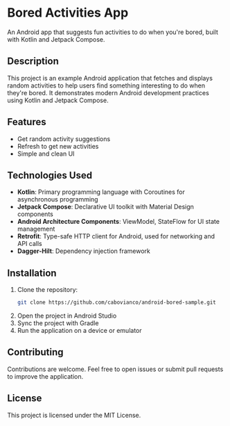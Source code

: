 # Bored Activities App

An Android app that suggests fun activities to do when you're bored, built with Kotlin and Jetpack Compose.

## Description

This project is an example Android application that fetches and displays random activities to help users find something interesting to do when they're bored. It demonstrates modern Android development practices using Kotlin and Jetpack Compose.

## Features

- Get random activity suggestions
- Refresh to get new activities
- Simple and clean UI

## Technologies Used

- **Kotlin**: Primary programming language with Coroutines for asynchronous programming 
- **Jetpack Compose**: Declarative UI toolkit with Material Design components 
- **Android Architecture Components**: ViewModel, StateFlow for UI state management 
- **Retrofit**: Type-safe HTTP client for Android, used for networking and API calls
- **Dagger-Hilt**: Dependency injection framework 

## Installation

1. Clone the repository:
   ```bash
   git clone https://github.com/cabovianco/android-bored-sample.git
   ```
2. Open the project in Android Studio
3. Sync the project with Gradle
4. Run the application on a device or emulator

## Contributing

Contributions are welcome. Feel free to open issues or submit pull requests to improve the application.

## License

This project is licensed under the MIT License.